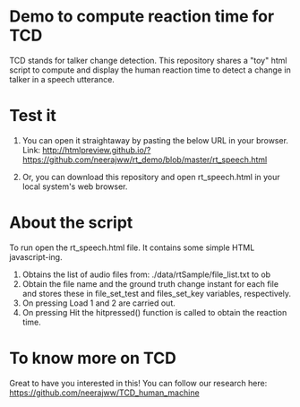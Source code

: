# Demo to compute reaction time for TCD
TCD stands for talker change detection. This repository shares a "toy" html script to compute and display the human reaction time to detect a change in talker in a speech utterance.

# Test it
1. You can open it straightaway by pasting the below URL in your browser.
Link: http://htmlpreview.github.io/?https://github.com/neerajww/rt_demo/blob/master/rt_speech.html

2. Or, you can download this repository and open rt_speech.html in your local system's web browser.
 

# About the script
To run open the rt_speech.html file.
It contains some simple HTML javascript-ing.
1. Obtains the list of audio files from: ./data/rtSample/file_list.txt to ob
2. Obtain the file name and the ground truth change instant for each file and stores these in file_set_test and files_set_key variables, respectively.
3. On pressing Load 1 and 2 are carried out.
4. On pressing Hit the hitpressed() function is called to obtain the reaction time.


# To know more on TCD
Great to have you interested in this! You can follow our research here:
https://github.com/neerajww/TCD_human_machine
